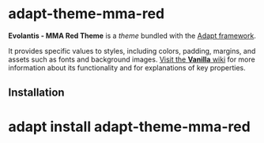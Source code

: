 # adapt-theme-mma-red

**Evolantis - MMA Red Theme** is a *theme* bundled with the [Adapt framework](https://github.com/adaptlearning/adapt_framework).

It provides specific values to styles, including colors, padding, margins, and assets such as fonts and background images. [Visit the **Vanilla** wiki](https://github.com/adaptlearning/adapt-contrib-vanilla/wiki) for more information about its functionality and for explanations of key properties.

## Installation

# adapt install adapt-theme-mma-red
